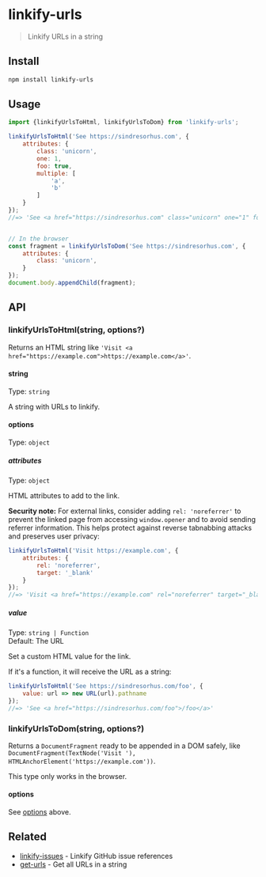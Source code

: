 # linkify-urls

> Linkify URLs in a string

## Install

```sh
npm install linkify-urls
```

## Usage

```js
import {linkifyUrlsToHtml, linkifyUrlsToDom} from 'linkify-urls';

linkifyUrlsToHtml('See https://sindresorhus.com', {
	attributes: {
		class: 'unicorn',
		one: 1,
		foo: true,
		multiple: [
			'a',
			'b'
		]
	}
});
//=> 'See <a href="https://sindresorhus.com" class="unicorn" one="1" foo multiple="a b">https://sindresorhus.com</a>'


// In the browser
const fragment = linkifyUrlsToDom('See https://sindresorhus.com', {
	attributes: {
		class: 'unicorn',
	}
});
document.body.appendChild(fragment);
```

## API

### linkifyUrlsToHtml(string, options?)

Returns an HTML string like `'Visit <a href="https://example.com">https://example.com</a>'`.

#### string

Type: `string`

A string with URLs to linkify.

#### options

Type: `object`

##### attributes

Type: `object`

HTML attributes to add to the link.

**Security note:** For external links, consider adding `rel: 'noreferrer'` to prevent the linked page from accessing `window.opener` and to avoid sending referrer information. This helps protect against reverse tabnabbing attacks and preserves user privacy:

```js
linkifyUrlsToHtml('Visit https://example.com', {
	attributes: {
		rel: 'noreferrer',
		target: '_blank'
	}
});
//=> 'Visit <a href="https://example.com" rel="noreferrer" target="_blank">https://example.com</a>'
```

##### value

Type: `string | Function`\
Default: The URL

Set a custom HTML value for the link.

If it's a function, it will receive the URL as a string:

```js
linkifyUrlsToHtml('See https://sindresorhus.com/foo', {
	value: url => new URL(url).pathname
});
//=> 'See <a href="https://sindresorhus.com/foo">/foo</a>'
```

### linkifyUrlsToDom(string, options?)

Returns a `DocumentFragment` ready to be appended in a DOM safely, like `DocumentFragment(TextNode('Visit '), HTMLAnchorElement('https://example.com'))`.

This type only works in the browser.

#### options

See [options](#options) above.

## Related

- [linkify-issues](https://github.com/sindresorhus/linkify-issues) - Linkify GitHub issue references
- [get-urls](https://github.com/sindresorhus/get-urls) - Get all URLs in a string
